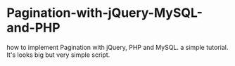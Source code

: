 # Pagination-with-jQuery-MySQL-and-PHP

how to implement Pagination with jQuery, PHP and MySQL. 
a simple tutorial. It's looks big but very simple script.
